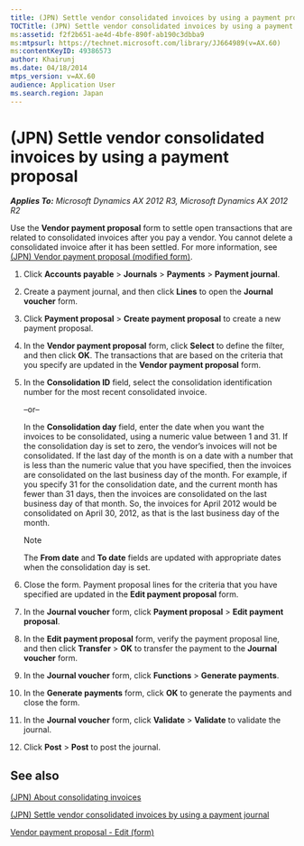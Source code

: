 ```yaml
---
title: (JPN) Settle vendor consolidated invoices by using a payment proposal
TOCTitle: (JPN) Settle vendor consolidated invoices by using a payment proposal
ms:assetid: f2f2b651-ae4d-4bfe-890f-ab190c3dbba9
ms:mtpsurl: https://technet.microsoft.com/library/JJ664989(v=AX.60)
ms:contentKeyID: 49386573
author: Khairunj
ms.date: 04/18/2014
mtps_version: v=AX.60
audience: Application User
ms.search.region: Japan
---
```


# (JPN) Settle vendor consolidated invoices by using a payment proposal 


_**Applies To:** Microsoft Dynamics AX 2012 R3, Microsoft Dynamics AX 2012 R2_

Use the **Vendor payment proposal** form to settle open transactions that are related to consolidated invoices after you pay a vendor. You cannot delete a consolidated invoice after it has been settled. For more information, see [(JPN) Vendor payment proposal (modified form)](https://technet.microsoft.com/library/jj711029\(v=ax.60\)).

1.  Click **Accounts payable** \> **Journals** \> **Payments** \> **Payment journal**.

2.  Create a payment journal, and then click **Lines** to open the **Journal voucher** form.

3.  Click **Payment proposal** \> **Create payment proposal** to create a new payment proposal.

4.  In the **Vendor payment proposal** form, click **Select** to define the filter, and then click **OK**. The transactions that are based on the criteria that you specify are updated in the **Vendor payment proposal** form.

5.  In the **Consolidation ID** field, select the consolidation identification number for the most recent consolidated invoice.
    
    –or–
    
    In the **Consolidation day** field, enter the date when you want the invoices to be consolidated, using a numeric value between 1 and 31. If the consolidation day is set to zero, the vendor’s invoices will not be consolidated. If the last day of the month is on a date with a number that is less than the numeric value that you have specified, then the invoices are consolidated on the last business day of the month. For example, if you specify 31 for the consolidation date, and the current month has fewer than 31 days, then the invoices are consolidated on the last business day of that month. So, the invoices for April 2012 would be consolidated on April 30, 2012, as that is the last business day of the month.
    

    > [!NOTE]
    > <P>The <STRONG>From date</STRONG> and <STRONG>To date</STRONG> fields are updated with appropriate dates when the consolidation day is set.</P>



6.  Close the form. Payment proposal lines for the criteria that you have specified are updated in the **Edit payment proposal** form.

7.  In the **Journal voucher** form, click **Payment proposal** \> **Edit payment proposal**.

8.  In the **Edit payment proposal** form, verify the payment proposal line, and then click **Transfer** \> **OK** to transfer the payment to the **Journal voucher** form.

9.  In the **Journal voucher** form, click **Functions** \> **Generate payments**.

10. In the **Generate payments** form, click **OK** to generate the payments and close the form.

11. In the **Journal voucher** form, click **Validate** \> **Validate** to validate the journal.

12. Click **Post** \> **Post** to post the journal.

## See also

[(JPN) About consolidating invoices](jpn-about-consolidating-invoices.md)

[(JPN) Settle vendor consolidated invoices by using a payment journal](jpn-settle-vendor-consolidated-invoices-by-using-a-payment-journal.md)

[Vendor payment proposal - Edit (form)](https://technet.microsoft.com/library/aa616323\(v=ax.60\))

  


